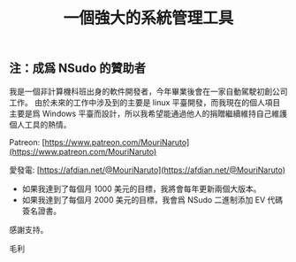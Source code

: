 ﻿---
home: true
heroImage: /img/zh-hant/Screenshot.png
heroText: NSudo
title: 一個強大的系統管理工具
tagline: 一個強大的系統管理工具
actionText: 關於 →
actionLink: /zh-hant/About
footer: ©️ Copyright 2014 - 2020 NSudo | Powered By VuePress
---

## 注：成爲 NSudo 的贊助者

我是一個非計算機科班出身的軟件開發者，今年畢業後會在一家自動駕駛初創公司工作。
由於未來的工作中涉及到的主要是 linux 平臺開發，而我現在的個人項目主要是爲 
Windows 平臺而設計，所以我希望能通過他人的捐贈繼續維持自己維護個人工具的熱情。

Patreon: [https://www.patreon.com/MouriNaruto](https://www.patreon.com/MouriNaruto)

愛發電: [https://afdian.net/@MouriNaruto](https://afdian.net/@MouriNaruto)

- 如果我達到了每個月 1000 美元的目標，我將會每年更新兩個大版本。
- 如果我達到了每個月 2000 美元的目標，我會爲 NSudo 二進制添加 EV 代碼簽名證書。

感謝支持。

毛利